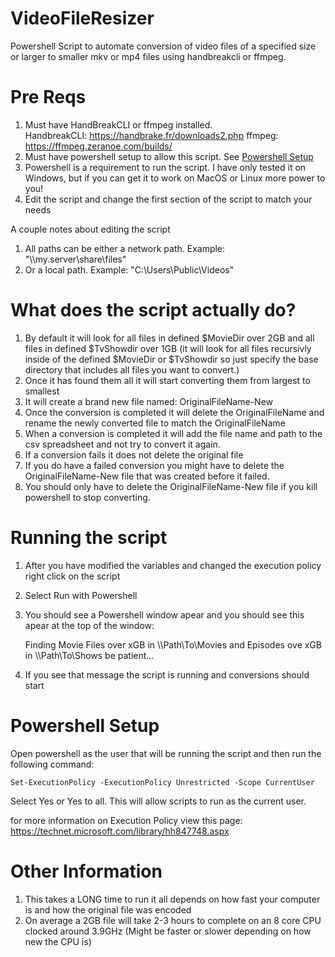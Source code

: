 # VideoFileResizer
Powershell Script to automate conversion of video files of a specified size or larger to smaller mkv or mp4 files using handbreakcli or ffmpeg.

# Pre Reqs
1. Must have HandBreakCLI or ffmpeg installed.  
  HandbreakCLI: <https://handbrake.fr/downloads2.php>
  ffmpeg: <https://ffmpeg.zeranoe.com/builds/>
2. Must have powershell setup to allow this script.  See [Powershell Setup](https://github.com/Rocketcandy/VideoFileResizer#powershell-setup)
3. Powershell is a requirement to run the script.  I have only tested it on Windows, but if you can get it to work on MacOS or Linux more power to you!
4. Edit the script and change the first section of the script to match your needs

A couple notes about editing the script

1. All paths can be either a network path.  Example: "\\\\my.server\share\files"
2. Or a local path.  Example: "C:\Users\Public\Videos"
 
# What does the script actually do?

1. By default it will look for all files in defined $MovieDir over 2GB and all files in defined $TvShowdir over 1GB (it will look for all files recursivly inside of the defined $MovieDir or $TvShowdir so just specify the base directory that includes all files you want to convert.)
2. Once it has found them all it will start converting them from largest to smallest
3. It will create a brand new file named: OriginalFileName-New
4. Once the conversion is completed it will delete the OriginalFileName and rename the newly converted file to match the OriginalFileName
5. When a conversion is completed it will add the file name and path to the csv spreadsheet and not try to convert it again.
6. If a conversion fails it does not delete the original file
7. If you do have a failed conversion you might have to delete the OriginalFileName-New file that was created before it failed.
8. You should only have to delete the OriginalFileName-New file if you kill powershell to stop converting.

# Running the script
1. After you have modified the variables and changed the execution policy right click on the script
2. Select Run with Powershell
3. You should see a Powershell window apear and you should see this apear at the top of the window:

    Finding Movie Files over xGB in \\\\Path\To\Movies and Episodes ove xGB in \\\\Path\To\Shows be patient...

4. If you see that message the script is running and conversions should start

# Powershell Setup
Open powershell as the user that will be running the script and then run the following command:

    Set-ExecutionPolicy -ExecutionPolicy Unrestricted -Scope CurrentUser

Select Yes or Yes to all.  This will allow scripts to run as the current user.

for more information on Execution Policy view this page: <https://technet.microsoft.com/library/hh847748.aspx>

# Other Information

1. This takes a LONG time to run it all depends on how fast your computer is and how the original file was encoded
2. On average a 2GB file will take 2-3 hours to complete on an 8 core CPU clocked around 3.9GHz (Might be faster or slower depending on how new the CPU is)
